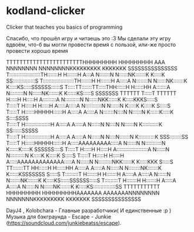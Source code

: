 # kodland-clicker
Clicker that teaches you basics of programming

Спасибо, что прошёл игру и читаешь это :3
Мы сделали эту игру вдвоём, что-б вы могли провести время с пользой, или-же просто провести хорошо время

TTTTTTTTTTTTTTTTTTTTTTTHHHHHHHHH     HHHHHHHHH               AAA               NNNNNNNN        NNNNNNNNKKKKKKKKK    KKKKKKK   SSSSSSSSSSSSSSS 
T:::::::::::::::::::::TH:::::::H     H:::::::H              A:::A              N:::::::N       N::::::NK:::::::K    K:::::K SS:::::::::::::::S
T:::::::::::::::::::::TH:::::::H     H:::::::H             A:::::A             N::::::::N      N::::::NK:::::::K    K:::::KS:::::SSSSSS::::::S
T:::::TT:::::::TT:::::THH::::::H     H::::::HH            A:::::::A            N:::::::::N     N::::::NK:::::::K   K::::::KS:::::S     SSSSSSS
TTTTTT  T:::::T  TTTTTT  H:::::H     H:::::H             A:::::::::A           N::::::::::N    N::::::NKK::::::K  K:::::KKKS:::::S            
        T:::::T          H:::::H     H:::::H            A:::::A:::::A          N:::::::::::N   N::::::N  K:::::K K:::::K   S:::::S            
        T:::::T          H::::::HHHHH::::::H           A:::::A A:::::A         N:::::::N::::N  N::::::N  K::::::K:::::K     S::::SSSS         
        T:::::T          H:::::::::::::::::H          A:::::A   A:::::A        N::::::N N::::N N::::::N  K:::::::::::K       SS::::::SSSSS    
        T:::::T          H:::::::::::::::::H         A:::::A     A:::::A       N::::::N  N::::N:::::::N  K:::::::::::K         SSS::::::::SS  
        T:::::T          H::::::HHHHH::::::H        A:::::AAAAAAAAA:::::A      N::::::N   N:::::::::::N  K::::::K:::::K           SSSSSS::::S 
        T:::::T          H:::::H     H:::::H       A:::::::::::::::::::::A     N::::::N    N::::::::::N  K:::::K K:::::K               S:::::S
        T:::::T          H:::::H     H:::::H      A:::::AAAAAAAAAAAAA:::::A    N::::::N     N:::::::::NKK::::::K  K:::::KKK            S:::::S
      TT:::::::TT      HH::::::H     H::::::HH   A:::::A             A:::::A   N::::::N      N::::::::NK:::::::K   K::::::KSSSSSSS     S:::::S
      T:::::::::T      H:::::::H     H:::::::H  A:::::A               A:::::A  N::::::N       N:::::::NK:::::::K    K:::::KS::::::SSSSSS:::::S
      T:::::::::T      H:::::::H     H:::::::H A:::::A                 A:::::A N::::::N        N::::::NK:::::::K    K:::::KS:::::::::::::::SS 
      TTTTTTTTTTT      HHHHHHHHH     HHHHHHHHHAAAAAAA                   AAAAAAANNNNNNNN         NNNNNNNKKKKKKKKK    KKKKKKK SSSSSSSSSSSSSSS   

DayJ4 , Kolobchara - Главные разработчики( И единственные :p )
Музыка для бэкграунда - Escape - Junkie (https://soundcloud.com/junkiebeatss/escape).
